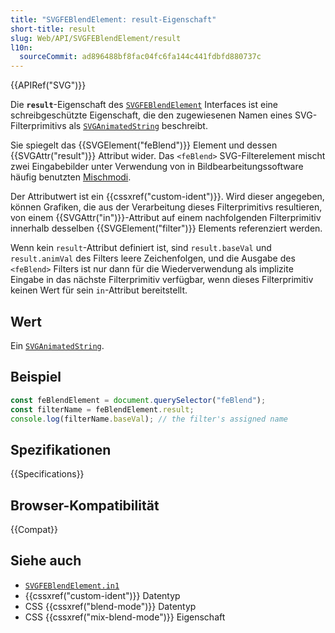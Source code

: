 ```yaml
---
title: "SVGFEBlendElement: result-Eigenschaft"
short-title: result
slug: Web/API/SVGFEBlendElement/result
l10n:
  sourceCommit: ad896488bf8fac04fc6fa144c441fdbfd880737c
---
```


{{APIRef("SVG")}}

Die **`result`**-Eigenschaft des [`SVGFEBlendElement`](/de/docs/Web/API/SVGFEBlendElement) Interfaces ist eine schreibgeschützte Eigenschaft, die den zugewiesenen Namen eines SVG-Filterprimitivs als [`SVGAnimatedString`](/de/docs/Web/API/SVGAnimatedString) beschreibt.

Sie spiegelt das {{SVGElement("feBlend")}} Element und dessen {{SVGAttr("result")}} Attribut wider. Das `<feBlend>` SVG-Filterelement mischt zwei Eingabebilder unter Verwendung von in Bildbearbeitungssoftware häufig benutzten [Mischmodi](/de/docs/Web/CSS/blend-mode).

Der Attributwert ist ein {{cssxref("custom-ident")}}. Wird dieser angegeben, können Grafiken, die aus der Verarbeitung dieses Filterprimitivs resultieren, von einem {{SVGAttr("in")}}-Attribut auf einem nachfolgenden Filterprimitiv innerhalb desselben {{SVGElement("filter")}} Elements referenziert werden.

Wenn kein `result`-Attribut definiert ist, sind `result.baseVal` und `result.animVal` des Filters leere Zeichenfolgen, und die Ausgabe des `<feBlend>` Filters ist nur dann für die Wiederverwendung als implizite Eingabe in das nächste Filterprimitiv verfügbar, wenn dieses Filterprimitiv keinen Wert für sein `in`-Attribut bereitstellt.

## Wert

Ein [`SVGAnimatedString`](/de/docs/Web/API/SVGAnimatedString).

## Beispiel

```js
const feBlendElement = document.querySelector("feBlend");
const filterName = feBlendElement.result;
console.log(filterName.baseVal); // the filter's assigned name
```

## Spezifikationen

{{Specifications}}

## Browser-Kompatibilität

{{Compat}}

## Siehe auch

- [`SVGFEBlendElement.in1`](/de/docs/Web/API/SVGFEBlendElement/in1)
- {{cssxref("custom-ident")}} Datentyp
- CSS {{cssxref("blend-mode")}} Datentyp
- CSS {{cssxref("mix-blend-mode")}} Eigenschaft
